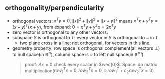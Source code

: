 ## orthogonality/perpendicularity
- orthogonal vectors: $x^Ty=0$, $\left \| x \right \| ^2+\left \| y\right \| ^2=\left \| x+y\right \| ^2$ means $x^Tx+y^Ty=(x+y)^T(x+y)$, from expand: $0=x^Ty+y^Tx=2x^Ty$
- zero vector is orthogonal to any other vectors.
- subspace $S$ is orthogonal to $T$: every vector in $S$ is orthogonal to ~ in $T$
    - two plane cross in a line: not orthogonal, for vectors in this line.
- geometry property: row space is orthogonal complement(all vectors $\bot$) to null space(in $\mathbb{R^n}$), column space is ~ to left null space(in $\mathbb{R^m}$).
    > proof: $Ax=0$ check every scalar in $\vec{0}$. Space: do matrix multiplication($row_1^Tx=0,row_2^Tx=0,c_1row_1^T+c_2row_2^Tx=0$)
